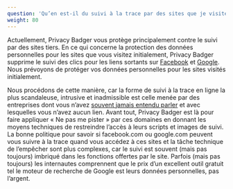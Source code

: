```yaml
---
question: 'Qu’en est-il du suivi à la trace par des sites que je visite volontairement tels que google.com ou facebook.com ?'
weight: 80
---
```


Actuellement, Privacy Badger vous protège principalement contre le suivi par des sites tiers. En ce qui concerne la protection des données personnelles pour les sites que vous visitez initialement, Privacy Badger supprime le suivi des clics pour les liens sortants sur [Facebook](https://www.eff.org/deeplinks/2018/05/privacy-badger-rolls-out-new-ways-fight-facebook-tracking) et [Google](https://www.eff.org/deeplinks/2018/10/privacy-badger-now-fights-more-sneaky-google-tracking). Nous prévoyons de protéger vos données personnelles pour les sites visités initialement.

Nous procédons de cette manière, car la forme de suivi à la trace en ligne la plus scandaleuse, intrusive et inadmissible est celle menée par des entreprises dont vous n’avez [souvent jamais entendu parler](https://lumapartners.com/content/lumascapes/display-ad-tech-lumascape/) et avec lesquelles vous n’avez aucun lien. Avant tout, Privacy Badger est là pour faire appliquer « Ne pas me pister » par ces domaines en donnant les moyens techniques de restreindre l’accès à leurs scripts et images de suivi. La bonne politique pour savoir si facebook.com ou google.com peuvent vous suivre à la trace quand vous accédez à ces sites et la tâche technique de l’empêcher sont plus complexes, car le suivi est souvent (mais pas toujours) imbriqué dans les fonctions offertes par le site. Parfois (mais pas toujours) les internautes comprennent que le prix d’un excellent outil gratuit tel le moteur de recherche de Google est leurs données personnelles, pas l’argent.
